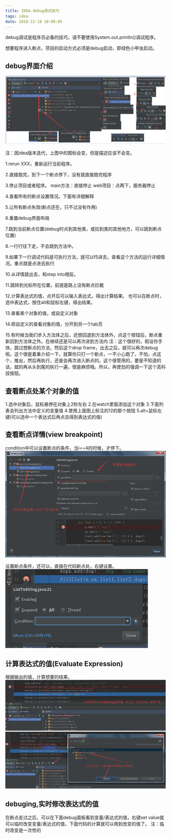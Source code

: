 ```yaml
---
title: IDEA-debug调试技巧
tags: idea
date: 2018-12-10 18:09:05
---
```


debug调试是程序员必备的技巧，请不要使用System.out.println()调试程序。

想要程序进入断点，项目的启动方式必须是debug启动，即绿色小甲虫启动。

## debug界面介绍
![](IDEA-debug调试技巧/1.jpg)

注：因idea版本迭代，上图中的图标会变，但是描述应该不会变。

1.rerun XXX，重新运行当前程序。

2.直接跑完，到下一个断点停下，没有就直接跑完程序

3.停止项目或者程序。
main方法：直接停止
web项目：点两下，服务器停止

4.查看所有的断点设置情况。下面有详细解释

5.让所有断点失效(断点还在，只不过没有作用)

6.重置debug界面布局

7.跳到当前断点位置(debug时点到其他类，或拉到类的其他地方，可以跳到断点位置)

8.一行行往下走，不会跳到方法中。

9.如果下一行调试代码是可执行方法，就可以f5进去，查看这个方法的运行详细情况。重点就是点进去执行

10.从详情跳出去，和step into相反。

11.跳转到光标所在位置，前提是路上没有断点拦截

12.计算表达式的值，点开后可以输入表达式，得出计算结果。
也可以在断点时，选中表达式，按住alt和鼠标左键，得出结果。

13.查看某个对象的值，或自定义对象

14.把自定义的查看对象的值，分开到另一个tab页

15.有时候当我们步入方法体之后，还想回退到方法体外，点这个按钮后，断点重新回到方法体之外。在继续还是可以再次进到方法内
注：这个很好的，假设你手快，跳过想断点的方法，然后这个drop frame，出去之后，就可以再次debug啦。这个很是着重介绍一下，就算你只打一个断点，一不小心跑了，不怕，点这个，推出，然后再执行，还是会再次进入断点的。这个很管用的，要是不知道的话，就的再从头到尾的执行一遍，很是麻烦哦。所以，再使劲的强调一下这个高科技按钮。


## 查看断点处某个对象的值
1.选中对象后，鼠标悬停在对象上2秒左右
2.在watch里面添加这个对象
3.下面列表会列出方法中定义的变量值
4.使用上面图上标注的12的那个按钮
5.alt+鼠标左键(可以选中一个表达式后再点击得到表达式的值)

## 查看断点详情(view breakpoint)
condition中可以设置断点的条件，当i==4的时候，才停下。
![](IDEA-debug调试技巧/2.png)

设置断点条件，还可以，直接在代码断点处，右键设置。
![](IDEA-debug调试技巧/3.png)

## 计算表达式的值(Evaluate Expression)
根据输出的值，计算想要的结果。
![](IDEA-debug调试技巧/4.png)
![](IDEA-debug调试技巧/5.png)

## debuging,实时修改表达式的值
在断点走过之后，可以在下面debug面板看到变量/表达式的值，右键set value就可以临时改变变量/表达式的值，下面代码的计算就可以用到改变的值了。
注：临时改变是一次性的
